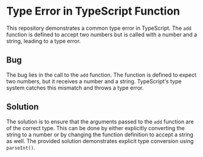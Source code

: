 # Type Error in TypeScript Function

This repository demonstrates a common type error in TypeScript. The `add` function is defined to accept two numbers but is called with a number and a string, leading to a type error.

## Bug

The bug lies in the call to the `add` function. The function is defined to expect two numbers, but it receives a number and a string. TypeScript's type system catches this mismatch and throws a type error.

## Solution

The solution is to ensure that the arguments passed to the `add` function are of the correct type. This can be done by either explicitly converting the string to a number or by changing the function definition to accept a string as well. The provided solution demonstrates explicit type conversion using `parseInt()`.